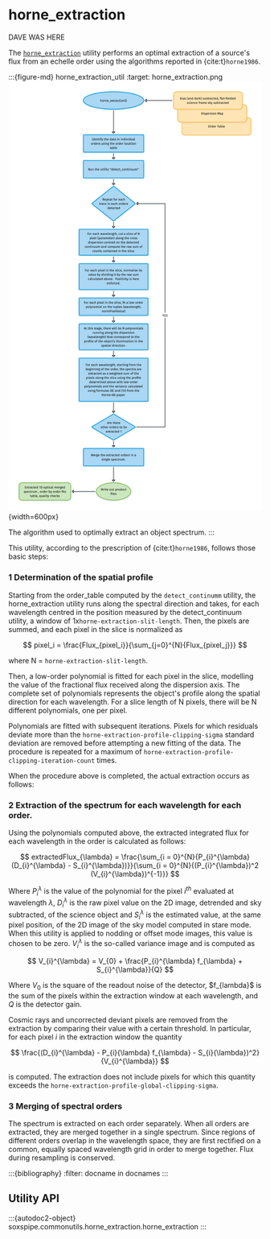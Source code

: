 # horne_extraction

DAVE WAS HERE

The [`horne_extraction`](#soxspipe.commonutils.horne_extraction) utility performs an optimal extraction of a source's flux from an echelle order using the algorithms reported in {cite:t}`horne1986`.


:::{figure-md} horne_extraction_util
:target: horne_extraction.png
![](horne_extraction.png){width=600px}

The algorithm used to optimally extract an object spectrum.
:::

This utility, according to the prescription of {cite:t}`horne1986`, follows those basic steps:

### 1 Determination of the spatial profile

Starting from the order_table computed by the `detect_continumm` utility, the horne_extraction utility runs along the spectral direction and takes, for each wavelength centred in the position measured by the detect_continuum utility, a window of 1x`horne-extraction-slit-length`. Then, the pixels are summed, and each pixel in the slice is normalized as 

$$
pixel_i = \frac{Flux_{pixel_i}}{\sum_{j=0}^{N}{Flux_{pixel_j}}}
$$

where N = `horne-extraction-slit-length`.


Then, a low-order polynomial is fitted for each pixel in the slice, modelling the value of the fractional flux received along the dispersion axis. The complete set of polynomials represents the object's profile along the spatial direction for each wavelength. For a slice length of N pixels, there will be N different polynomials, one per pixel.

Polynomials are fitted with subsequent iterations. Pixels for which residuals deviate more than the `horne-extraction-profile-clipping-sigma` standard deviation are removed before attempting a new fitting of the data. The procedure is repeated for a maximum of `horne-extraction-profile-clipping-iteration-count` times.

When the procedure above is completed, the actual extraction occurs as follows:

### 2 Extraction of the spectrum for each wavelength for each order.

Using the polynomials computed above, the extracted integrated flux for each wavelength in the order is calculated as follows:

$$
extractedFlux_{\lambda} = \frac{\sum_{i = 0}^{N}{P_{i}^{\lambda} (D_{i}^{\lambda} - S_{i}^{\lambda})}}{\sum_{i = 0}^{N}{(P_{i}^{\lambda})^2 (V_{i}^{\lambda})^{-1}}}
$$

Where $P_{i}^{\lambda}$ is the value of the polynomial for the pixel $i^{th}$ evaluated at wavelength $\lambda$, $D_{i}^{\lambda}$ is the raw pixel value on the 2D image, detrended and sky subtracted, of the science object and $S_{i}^{\lambda}$ is the estimated value, at the same pixel position, of the 2D image of the sky model computed in stare mode. When this utility is applied to nodding or offset mode images, this value is chosen to be zero. $V_{i}^{\lambda}$ is the so-called variance image and is computed as 

$$
V_{i}^{\lambda} = V_{0} + \frac{P_{i}^{\lambda} f_{\lambda} +  S_{i}^{\lambda}}{Q}
$$

Where $V_{0}$ is the square of the readout noise of the detector, $f_\{lambda}$ is the sum of the pixels within the extraction window at each wavelength, and $Q$ is the detector gain. 

Cosmic rays and uncorrected deviant pixels are removed from the extraction by comparing their value with a certain threshold. In particular, for each pixel $i$ in the extraction window the quantity

$$
\frac{(D_{i}^{\lambda} - P_{i}{\lambda} f_{\lambda} - S_{i}{\lambda})^2}{V_{i}^{\lambda}}
$$

is computed. The extraction does not include pixels for which this quantity exceeds the `horne-extraction-profile-global-clipping-sigma`.

### 3 Merging of spectral orders

The spectrum is extracted on each order separately. When all orders are extracted, they are merged together in a single spectrum. Since regions of different orders overlap in the wavelength space, they are first rectified on a common, equally spaced wavelength grid in order to merge together. Flux during resampling is conserved. 



:::{bibliography}
:filter: docname in docnames
:::



## Utility API



:::{autodoc2-object} soxspipe.commonutils.horne_extraction.horne_extraction
:::
